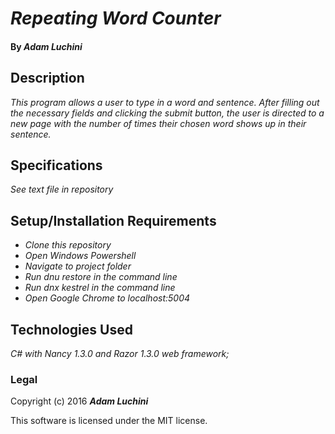 # _Repeating Word Counter_

#### By _**Adam Luchini**_

## Description

_This program allows a user to type in a word and sentence. After filling out the necessary fields and clicking the submit button, the user is directed to a new page with the number of times their chosen word shows up in their sentence._

## Specifications
_See text file in repository_

## Setup/Installation Requirements

* _Clone this repository_
* _Open Windows Powershell_
* _Navigate to project folder_
* _Run dnu restore in the command line_
* _Run dnx kestrel in the command line_
* _Open Google Chrome to localhost:5004_

## Technologies Used

_C# with Nancy 1.3.0 and Razor 1.3.0 web framework;_

### Legal

Copyright (c) 2016 **_Adam Luchini_**

This software is licensed under the MIT license.
